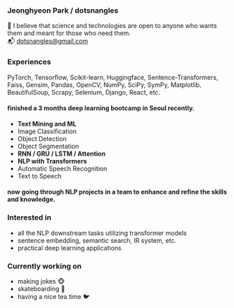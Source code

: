 ### Jeonghyeon Park / dotsnangles

:pray: I believe that science and technologies are open to anyone who wants them and meant for those who need them.  
:mailbox_with_mail: dotsnangles@gmail.com

### Experiences

PyTorch, Tensorflow, Scikit-learn, Huggingface, Sentence-Transformers, Faiss, Gensim, Pandas, OpenCV, NumPy, SciPy, SymPy, Matplotlib, BeautifulSoup, Scrapy, Selenium, Django, React, etc.

#### finished a 3 months deep learning bootcamp in Seoul recently.

- **Text Mining and ML**
- Image Classification
- Object Detection
- Object Segmentation
- **RNN / GRU / LSTM / Attention**
- **NLP with Transformers**
- Automatic Speech Recognition
- Text to Speech

#### now going through NLP projects in a team to enhance and refine the skills and knowledge.

### Interested in

- all the NLP downstream tasks utilizing transformer models
- sentence embedding, semantic search, IR system, etc.
- practical deep learning applications

### Currently working on

- making jokes :monkey_face:
- skateboarding :frog:
- having a nice tea time :bird:

<!-- <div align='right'>
    <img src="https://github-readme-stats.vercel.app/api?username=dotsnangles&theme=dark&show_icons=true" alt="HTML tutorial" style="width:px;height:135px;">
</div> -->

<!-- ![Anurag's GitHub stats](https://github-readme-stats.vercel.app/api?username=anuraghazra&theme=dark&show_icons=true) -->
